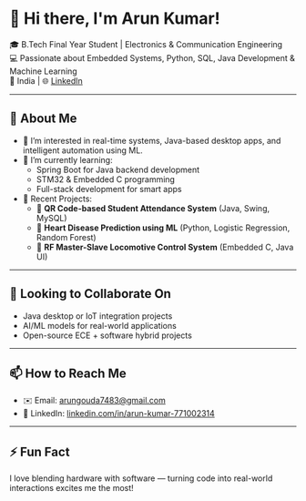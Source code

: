 # 👋 Hi there, I'm Arun Kumar!

🎓 B.Tech Final Year Student | Electronics & Communication Engineering  
💻 Passionate about Embedded Systems, Python, SQL, Java Development & Machine Learning  
📍 India | 🌐 [LinkedIn](https://linkedin.com/in/arun-kumar-771002314)

---

## 🚀 About Me

- 👀 I’m interested in real-time systems, Java-based desktop apps, and intelligent automation using ML.
- 🌱 I’m currently learning:
  - Spring Boot for Java backend development
  - STM32 & Embedded C programming
  - Full-stack development for smart apps
- 🔬 Recent Projects:
  - 🎯 **QR Code-based Student Attendance System** (Java, Swing, MySQL)
  - 🧠 **Heart Disease Prediction using ML** (Python, Logistic Regression, Random Forest)
  - 🚆 **RF Master-Slave Locomotive Control System** (Embedded C, Java UI)

---

## 🤝 Looking to Collaborate On

- Java desktop or IoT integration projects
- AI/ML models for real-world applications
- Open-source ECE + software hybrid projects

---

## 📫 How to Reach Me

- ✉️ Email: arungouda7483@gmail.com
- 🔗 LinkedIn: [linkedin.com/in/arun-kumar-771002314](https://linkedin.com/in/arun-kumar-771002314)

---

## ⚡ Fun Fact

I love blending hardware with software — turning code into real-world interactions excites me the most!


